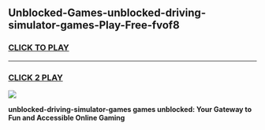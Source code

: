 
## Unblocked-Games-unblocked-driving-simulator-games-Play-Free-fvof8
<h3>
<a href="https://premium76.site?title=unblocked-driving-simulator-games&ref=18A1">CLICK TO PLAY</a></h3>
<hr>

<h3>
<a href="https://premium76.site?title=unblocked-driving-simulator-games&ref=18A1">CLICK 2 PLAY</a>
  
</h3>

<a href="https://premium76.site?title=unblocked-driving-simulator-games&ref=18A1"><img src="https://clearcache.store/games.png"></a>


**unblocked-driving-simulator-games games unblocked: Your Gateway to Fun and Accessible Online Gaming**
